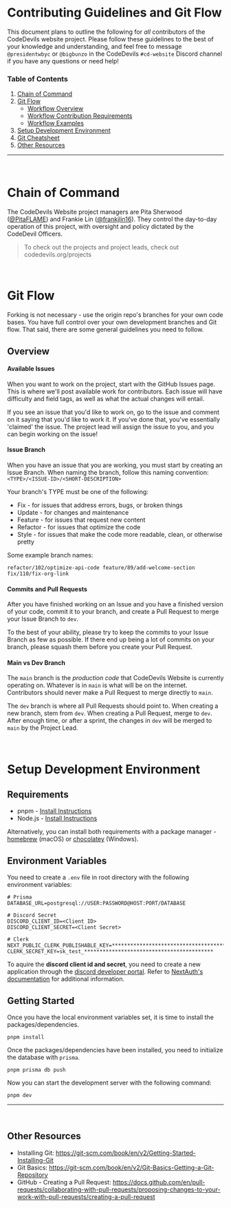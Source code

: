 # Contributing Guidelines and Git Flow

This document plans to outline the following for _all_ contributors of the CodeDevils website project. Please follow these guidelines to the best of your knowledge and understanding, and feel free to message `@presidentwbyc` or `@bigbunzo` in the CodeDevils `#cd-website` Discord channel if you have any questions or need help!

### Table of Contents

1. [Chain of Command](#chain-of-command)
1. [Git Flow](#git-flow)
   - [Workflow Overview](#Overview)
   - [Workflow Contribution Requirements](#contribution-requirements)
   - [Workflow Examples](#workflow-examples)
1. [Setup Development Environment](#setup-development-environment)
1. [Git Cheatsheet](#git-cheatsheet)
1. [Other Resources](#other-resources)

---

<br/>

# Chain of Command

The CodeDevils Website project managers are Pita Sherwood ([@PitaFLAME](https://github.com/PitaFLAME)) and Frankie Lin ([@frankjlin16](https://github.com/frankjlin16)). They control the day-to-day operation of this project, with oversight and policy dictated by the CodeDevil Officers.

> To check out the projects and project leads, check out codedevils.org/projects

<br/>

# Git Flow

Forking is not necessary - use the origin repo's branches for your own code bases. You have full control over your own development branches and Git flow. That said, there are some general guidelines you need to follow.

## Overview

#### Available Issues

When you want to work on the project, start with the GitHub Issues page.  This is where we'll post available work for contributors.  Each issue will have difficulty and field tags, as well as what the actual changes will entail.  

If you see an issue that you'd like to work on, go to the issue and comment on it saying that you'd like to work it.  If you've done that, you've essentially 'claimed' the issue.  The project lead will assign the issue to you, and you can begin working on the issue!

#### Issue Branch

When you have an issue that you are working, you must start by creating an Issue Branch.  When naming the branch, follow this naming convention:
``` <TYPE>/<ISSUE-ID>/<SHORT-DESCRIPTION> ```

Your branch's TYPE must be one of the following:
- Fix - for issues that address errors, bugs, or broken things
- Update - for changes and maintenance
- Feature - for issues that request new content
- Refactor - for issues that optimize the code
- Style - for issues that make the code more readable, clean, or otherwise pretty

Some example branch names:

```refactor/102/optimize-api-code feature/89/add-welcome-section fix/110/fix-org-link ```


#### Commits and Pull Requests

After you have finished working on an Issue and you have a finished version of your code, commit it to your branch, and create a Pull Request to merge your Issue Branch to `dev`.

To the best of your ability, please try to keep the commits to your Issue Branch as few as possible.  If there end up being a lot of commits on your branch, please squash them before you create your Pull Request.

#### Main vs Dev Branch

The `main` branch is the _production code_ that CodeDevils Website is currently operating on. Whatever is in `main` is what will be on the internet. Contributors should never make a Pull Request to merge directly to `main`.

The `dev` branch is where all Pull Requests should point to.  When creating a new branch, stem from `dev`.  When creating a Pull Request, merge to `dev`.  After enough time, or after a sprint, the changes in `dev` will be merged to `main` by the Project Lead.

<br/>

# Setup Development Environment

## Requirements

- pnpm - [Install Instructions](https://pnpm.io/installation)
- Node.js - [Install Instructions](https://nodejs.org/en/)

Alternatively, you can install both requirements with a package manager - [homebrew](https://brew.sh/) (macOS) or [chocolatey](https://chocolatey.org/) (Windows).

## Environment Variables

You need to create a `.env` file in root directory with the following environment variables:

```
# Prisma
DATABASE_URL=postgresql://USER:PASSWORD@HOST:PORT/DATABASE

# Discord Secret
DISCORD_CLIENT_ID=<Client ID>
DISCORD_CLIENT_SECRET=<Client Secret>

# Clerk
NEXT_PUBLIC_CLERK_PUBLISHABLE_KEY=*******************************************************
CLERK_SECRET_KEY=sk_test_******************************************

```

To aquire the **discord client id and secret**, you need to create a new application through the [discord developer portal](https://discord.com/developers/applications). Refer to [NextAuth's documentation](https://next-auth.js.org/providers/discord) for additional information.

## Getting Started

Once you have the local environment variables set, it is time to install the packages/dependencies.

```
pnpm install
```

Once the packages/dependencies have been installed, you need to initialize the database with `prisma`.

```
pnpm prisma db push
```

Now you can start the development server with the following command:

```
pnpm dev
```

---

<br/>


## Other Resources

- Installing Git: https://git-scm.com/book/en/v2/Getting-Started-Installing-Git
- Git Basics: https://git-scm.com/book/en/v2/Git-Basics-Getting-a-Git-Repository
- GitHub - Creating a Pull Request: https://docs.github.com/en/pull-requests/collaborating-with-pull-requests/proposing-changes-to-your-work-with-pull-requests/creating-a-pull-request
